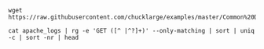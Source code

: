     wget https://raw.githubusercontent.com/chucklarge/examples/master/Common%20Data%20Formats/apache_logs/apache_logs

    cat apache_logs | rg -e 'GET ([^ |^?]+)' --only-matching | sort | uniq -c | sort -nr | head
